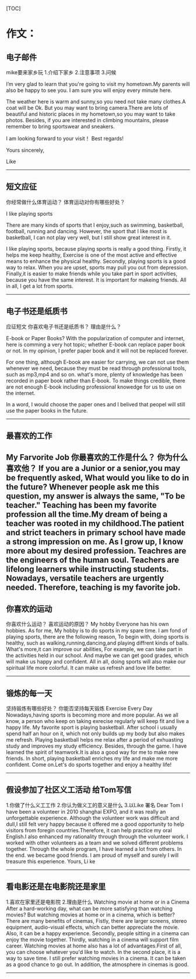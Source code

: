 [TOC]

# 作文：

## 电子邮件
mike要来家乡玩
1.介绍下家乡
2.注意事项
3.问候

I’m very glad to learn that you're going to visit my hometown.My parents will also be happy to see you. I am sure you will enjoy every minute here.

The weather here is warm and sunny,so you need not take many clothes.A coat will be Ok. But you may want to bring camera.There are lots of beautiful and historic places in my hometown,so you may want to take photos. Besides, if you are interested in climbing mountains, please remember to bring sportswear and sneakers.

I am looking forward to your visit！ Best regards!

Yours sincerely,

Like

---

## 短文应征
你经常做什么体育运动？
体育运动对你有哪些好处？

I like playing sports

There are many kinds of sports that I enjoy,such as swimming, basketball, football, running and dancing. However, the sport that I like most is basketball, I can not play very well, but I still show great interest in it.

I like playing sports, because playing sports is really a good thing. Firstly, it helps me keep healthy, Exercise is one of the most active and effective means to enhance the physical healthy. Secondly, playing sports is a good way to relax. When you are upset, sports may pull you out from depression. Finally,it is easier to make friends while you take part in sport activities, because you have the same interest. It is important for makeing friends. All in all, I get a lot from sports.

---

## 电子书还是纸质书
应征短文
你喜欢电子书还是纸质书？
理由是什么？

E-book or Paper Books?
With the popularization of computer and internet, here is comming a very hot topic; whether E-book can replace paper book or not. In my opinion, I prefer paper book and it will not be replaced forever.

For one thing, although E-book are easier for carrying, we can not use them whenever we need, because they must be read through professional tools, such as mp3,mp4 and so on. what's more, plenty of knowledge has been recorded in paper book rather than E-book. To make things credible, there are not enough E-book including professional knowedge for us to use on the internet.

In a word, I would choose the paper ones and I belived that peopel will still use the paper books in the future.

---

## 最喜欢的工作
My Farvorite Job
你最喜欢的工作是什么？
你为什么喜欢他？
If you are a Junior or a senior,you may be frequently asked, What would you like to do in the future? Whenever people ask me this question, my answer is always the same, "To be teacher." Teaching has been my favorite profession all the time.My dream of being a teacher was rooted in my childhood.The patient and strict teachers in primary school have made a strong impression on me. As I grow up, I know more about my desired profession. Teachres are the engineers of the human soul. Teachers are lifelong learners while instructing students. Nowadays, versatile teachers are urgently needed. Therefore, teaching is my favorite job. 
---

## 你喜欢的运动
你喜欢什么运动？
喜欢运动的原因？
My hobby
Everyone has his own hobbies. As for me, My hobby is to do sports in my spare time.
I am fond of playing sports, there are the following reason, To begin with, doing sports is healthy, such as walking,running,dancing,and playing diffrent kinds of balls.
What's more,it can improve our abilities, For example, we can take part in the activities held in our school. And maybe we can get good grades, which will make us happy and confident. All in all, doing sports will also make our spiritual life more colorful. It can make us refresh and love life better.

---
## 锻炼的每一天
坚持锻炼有哪些好处？
你能否坚持每天锻炼
Exercise Every Day
Nowadays,having sports is becoming more and more popular. As we all know, a person who keep on taking exrecise regularly will keep fit and live a happy life.
My favorite sport is playing basketball. After school i usually spend half an hour on it, which not only builds up my body but also makes me refresh. Playing basketball helps me relax after a period of exhuasting study and improves my study efficiency.
Besides, through the game. I have learned the spirit of teamwork.It is also a good way for me to make new friends. In short, playing basketball enriches my life and make me more confident.
Come on.Let's do sports together and enjoy a healthy life!

---
## 假设参加了社区义工活动 给Tom写信
1.你做了什么义工工作
2.你认为做义工的意义是什么
3.以Like 署名
Dear Tom
I have been a volunteer in 2010 shanghai EXPO, and it was really an unforgettable experience. Although the volunteer work was difficult and dull,I still felt very happy because it offered me a good opportunity to help visitors from foregin countries.Therefore, it can help practice my oral English.I also enhanced my rationality through through the volunteer work. I worked with other volunteers as a team and we solved different problems together. Through the whole program, I have learned a lot from others. In the end. we became good friends. I am proud of myself and surely I will treasure this experience.
Yours,
Li ke

---

## 看电影还是在电影院还是家里
1.喜欢在家里还是电影院
2.理由是什么
Watching movie at home or in a Cinema
After a hard-working day, what can be more satisfying than watching movies? But watching movies at home or in a cinema, which is better?
There are many benefits of cinemas, Fistly, there are larger screens, stereo equipment, audio-visual effects, which can better appreciate the movie. Also, it can be a happy experience. Secondly, people sitting in a cinema can enjoy the movie together. Thirdly, watching in a cinema will support film career.
Watching movies at home also has a lot of advantages.First of all, you can choose whatever you'd like to watch. In the second place, it is a way to save time.
I still prefer watching movies in a cinema. It can be taken as a good chance to go out. In addition, the atmosphere in cinemas is good.

---